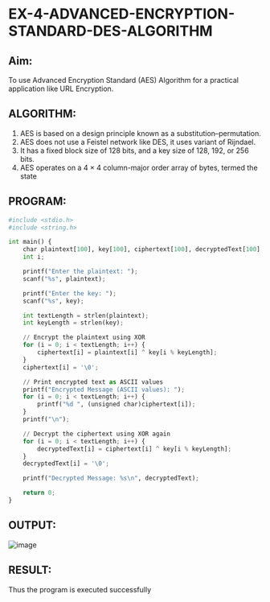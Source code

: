 # EX-4-ADVANCED-ENCRYPTION-STANDARD-DES-ALGORITHM

## Aim:
  To use Advanced Encryption Standard (AES) Algorithm for a practical application like URL Encryption.

## ALGORITHM: 
  1. AES is based on a design principle known as a substitution–permutation. 
  2. AES does not use a Feistel network like DES, it uses variant of Rijndael. 
  3. It has a fixed block size of 128 bits, and a key size of 128, 192, or 256 bits. 
  4. AES operates on a 4 × 4 column-major order array of bytes, termed the state

## PROGRAM: 
```python
#include <stdio.h>
#include <string.h>

int main() {
    char plaintext[100], key[100], ciphertext[100], decryptedText[100];
    int i;

    printf("Enter the plaintext: ");
    scanf("%s", plaintext);

    printf("Enter the key: ");
    scanf("%s", key);

    int textLength = strlen(plaintext);
    int keyLength = strlen(key);

    // Encrypt the plaintext using XOR
    for (i = 0; i < textLength; i++) {
        ciphertext[i] = plaintext[i] ^ key[i % keyLength];
    }
    ciphertext[i] = '\0';

    // Print encrypted text as ASCII values
    printf("Encrypted Message (ASCII values): ");
    for (i = 0; i < textLength; i++) {
        printf("%d ", (unsigned char)ciphertext[i]);
    }
    printf("\n");

    // Decrypt the ciphertext using XOR again
    for (i = 0; i < textLength; i++) {
        decryptedText[i] = ciphertext[i] ^ key[i % keyLength];
    }
    decryptedText[i] = '\0';

    printf("Decrypted Message: %s\n", decryptedText);

    return 0;
}

```
## OUTPUT:
![image](https://github.com/user-attachments/assets/a13cbb1f-0845-40f6-81a6-f7e6dd95b173)

## RESULT: 
Thus the program is executed successfully
